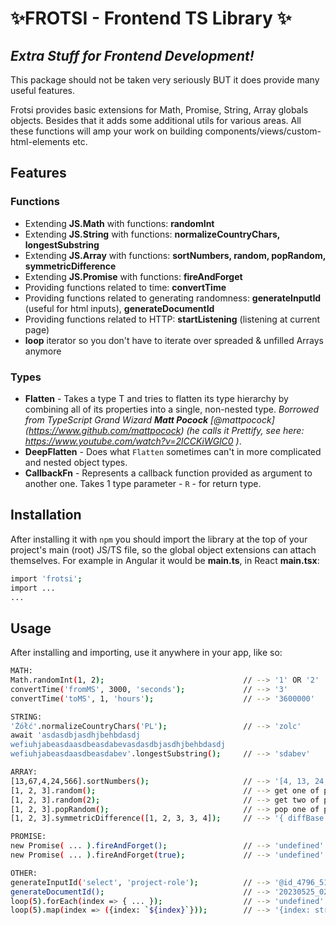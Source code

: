 # ✨FROTSI - Frontend TS Library ✨

## _Extra Stuff for Frontend Development!_

This package should not be taken very seriously BUT it does provide many useful features.

Frotsi provides basic extensions for Math, Promise, String, Array globals objects. Besides that it adds some additional utils for various areas. All these functions will amp your work on building components/views/custom-html-elements etc.

## Features

### Functions

- Extending **JS.Math** with functions: **randomInt**
- Extending **JS.String** with functions: **normalizeCountryChars, longestSubstring**
- Extending **JS.Array** with functions: **sortNumbers, random, popRandom, symmetricDifference**
- Extending **JS.Promise** with functions: **fireAndForget**
- Providing functions related to time: **convertTime**
- Providing functions related to generating randomness: **generateInputId** (useful for html inputs), **generateDocumentId**
- Providing functions related to HTTP: **startListening** (listening at current page)
- **loop** iterator so you don't have to iterate over spreaded & unfilled Arrays anymore

### Types

- **Flatten** - Takes a type T and tries to flatten its type hierarchy by combining all of its properties into a single, non-nested type. _Borrowed from TypeScript Grand Wizard **Matt Pocock** [@mattpocock] (https://www.github.com/mattpocock) (he calls it Prettify, see here: https://www.youtube.com/watch?v=2lCCKiWGlC0 )_.
- **DeepFlatten** - Does what `Flatten` sometimes can't in more complicated and nested object types.
- **CallbackFn** - Represents a callback function provided as argument to another one. Takes 1 type parameter - `R` - for return type.

## Installation

After installing it with `npm` you should import the library at the top of your project's main (root) JS/TS file, so the global object extensions can attach themselves.
For example in Angular it would be **main.ts**, in React **main.tsx**:

```sh
import 'frotsi';
import ...
...
```

## Usage

After installing and importing, use it anywhere in your app, like so:

```sh
MATH:
Math.randomInt(1, 2);                               // --> '1' OR '2'
convertTime('fromMS', 3000, 'seconds');             // --> '3'
convertTime('toMS', 1, 'hours');                    // --> '3600000'

STRING:
'Żółć'.normalizeCountryChars('PL');                 // --> 'zolc'
await 'asdasdbjasdhjbehbdasdj
wefiuhjabeasdaasdbeasdabevasdasdbjasdhjbehbdasdj
wefiuhjabeasdaasdbeasdabev'.longestSubstring();     // --> 'sdabev'

ARRAY:
[13,67,4,24,566].sortNumbers();                     // --> '[4, 13, 24, 67, 566]'
[1, 2, 3].random();                                 // --> get one of provided
[1, 2, 3].random(2);                                // --> get two of provided
[1, 2, 3].popRandom();                              // --> pop one of provided
[1, 2, 3].symmetricDifference([1, 2, 3, 3, 4]);     // --> '{ diffBase: [], diffCompared: [4] }'

PROMISE:
new Promise( ... ).fireAndForget();                 // --> 'undefined' - simply fires a Promise
new Promise( ... ).fireAndForget(true);             // --> 'undefined' - simply fires a Promise + logs errors

OTHER:
generateInputId('select', 'project-role');          // --> '@id_4796_5196_input_select_data_project-role'
generateDocumentId();                               // --> '20230525_022358_902Z_420'
loop(5).forEach(index => { ... });                  // --> 'undefined' - loops 5 times
loop(5).map(index => ({index: `${index}`}));        // --> '{index: string}[]' - loop 5 times and returns 5-element typed array
```

